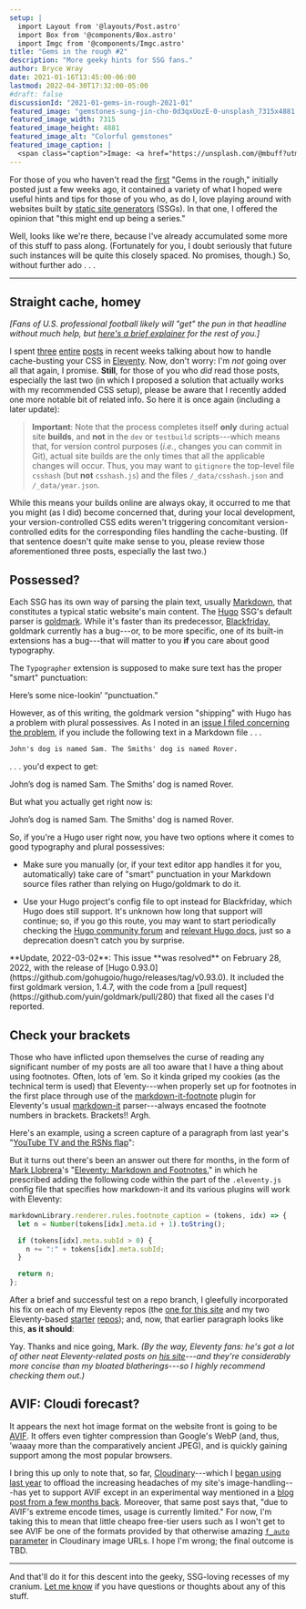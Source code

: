 ```yaml
---
setup: |
  import Layout from '@layouts/Post.astro'
  import Box from '@components/Box.astro'
  import Imgc from '@components/Imgc.astro'
title: "Gems in the rough #2"
description: "More geeky hints for SSG fans."
author: Bryce Wray
date: 2021-01-16T13:45:00-06:00
lastmod: 2022-04-30T17:32:00-05:00
#draft: false
discussionId: "2021-01-gems-in-rough-2021-01"
featured_image: "gemstones-sung-jin-cho-0d3qxUozE-0-unsplash_7315x4881.jpg"
featured_image_width: 7315
featured_image_height: 4881
featured_image_alt: "Colorful gemstones"
featured_image_caption: |
  <span class="caption">Image: <a href="https://unsplash.com/@mbuff?utm_source=unsplash&utm_medium=referral&utm_content=creditCopyText">Sung Jin Cho</a>; <a href="https://unsplash.com/s/photos/gemstones?utm_source=unsplash&utm_medium=referral&utm_content=creditCopyText">Unsplash</a></span>
---
```


For those of you who haven't read the [first](/posts/2020/12/gems-in-rough/) "Gems in the rough," initially posted just a few weeks ago, it contained a variety of what I hoped were useful hints and tips for those of you who, as do I, love playing around with websites built by [static site generators](https://jamstack.org/generators) (SSGs). In that one, I offered the opinion that "this might end up being a series."

Well, looks like we're there, because I've already accumulated some more of this stuff to pass along. (Fortunately for you, I doubt seriously that future such instances will be quite this closely spaced. No promises, though.) So, without further ado&nbsp;.&nbsp;.&nbsp;.

----

## Straight cache, homey

*[Fans of U.S. professional football likely will "get" the pun in that headline without much help, but [here's a brief explainer](https://www.urbandictionary.com/define.php?term=straight%20cash%2C%20homey) for the rest of you.]*

I spent [three](/posts/2020/11/using-postcss-cache-busting-eleventy/) [entire](/posts/2020/12/cache-busting-eleventy-take-two/) [posts](/posts/2020/12/hashing-out-cache-busting-fix-eleventy/) in recent weeks talking about how to handle cache-busting your CSS in [Eleventy](https://11ty.dev). Now, don't worry: I'm *not* going over all that again, I promise. **Still**, for those of you who *did* read those posts, especially the last two (in which I proposed a solution that actually works with my recommended CSS setup), please be aware that I recently added one more notable bit of related info. So here it is once again (including a later update):

> **Important**: Note that the process completes itself **only** during actual site **builds**, and **not** in the `dev` or `testbuild` scripts---which means that, for version control purposes (*i.e.*, changes you can commit in Git), actual site builds are the only times that all the applicable changes will occur. Thus, you may want to `gitignore` the top-level file `csshash` (but **not** `csshash.js`) and the files `/_data/csshash.json` and `/_data/year.json`.

While this means your builds online are always okay, it occurred to me that you might (as I did) become concerned that, during your local development, your version-controlled CSS edits weren't triggering concomitant version-controlled edits for the corresponding files handling the cache-busting. (If that sentence doesn't quite make sense to you, please review those aforementioned three posts, especially the last two.)

## Possessed?

Each SSG has its own way of parsing the plain text, usually [Markdown](https://daringfireball.net/projects/markdown), that constitutes a typical static website's main content. The [Hugo](https://gohugo.io) SSG's default parser is [goldmark](https://github.com/yuin/goldmark). While it's faster than its predecessor, [Blackfriday](https://github.com/russross/blackfriday), goldmark currently has a bug---or, to be more specific, one of its built-in extensions has a bug---that will matter to you **if** you care about good typography.

The `Typographer` extension is supposed to make sure text has the proper "smart" punctuation:

<p class="punctuationExample">Here&rsquo;s some nice-lookin&rsquo; &ldquo;punctuation.&rdquo;</p>

However, as of this writing, the goldmark version "shipping" with Hugo has a problem with plural possessives. As I noted in an [issue I filed concerning the problem](https://github.com/yuin/goldmark/issues/180), if you include the following text in a Markdown file&nbsp;.&nbsp;.&nbsp;.

```md
John's dog is named Sam. The Smiths' dog is named Rover.
```

.&nbsp;.&nbsp;. you'd expect to get:

<p class="punctuationExample">John&rsquo;s dog is named Sam. The Smiths&rsquo; dog is named Rover.</p>

But what you actually get right now is:

<p class="punctuationExample">John&rsquo;s dog is named Sam. The Smiths&apos; dog is named Rover.</p>

So, if you're a Hugo user right now, you have two options where it comes to good typography and plural possessives:

- Make sure you manually (or, if your text editor app handles it for you, automatically) take care of "smart" punctuation in your Markdown source files rather than relying on Hugo/goldmark to do it.

- Use your Hugo project's config file to opt instead for Blackfriday, which Hugo does still support. It's unknown how long that support will continue; so, if you go this route, you may want to start periodically checking the [Hugo community forum](https://discourse.gohugo.io) and [relevant Hugo docs](https://gohugo.io/getting-started/configuration-markup), just so a deprecation doesn't catch you by surprise.

<Box cssClass="yellowBox">
**Update, 2022-03-02**: This issue **was resolved** on February 28, 2022, with the release of [Hugo 0.93.0](https://github.com/gohugoio/hugo/releases/tag/v0.93.0). It included the first goldmark version, 1.4.7, with the code from a [pull request](https://github.com/yuin/goldmark/pull/280) that fixed all the cases I'd reported.
</Box>

## Check your brackets

Those who have inflicted upon themselves the curse of reading any significant number of my posts are all too aware that I have a thing about using footnotes. Often, lots of ’em. So it kinda griped my cookies (as the technical term is used) that Eleventy---when properly set up for footnotes in the first place through use of the [markdown-it-footnote](https://github.com/markdown-it/markdown-it-footnote) plugin for Eleventy's usual [markdown-it](https://github.com/markdown-it/markdown-it) parser---always encased the footnote numbers in brackets. Brackets!! Argh.

Here's an example, using a screen capture of a paragraph from last year's "[YouTube TV and the RSNs flap](/posts/2020/02/youtube-tv-rsns-flap/)":

<Imgc url="Eleventy-bracketed-footnotes_2520x844.png" alt="Paragraph ending in a footnote whose number is bracketed" width="2520" height="844" />

But it turns out there's been an answer out there for months, in the form of [Mark Llobrera](https://www.markllobrera.com)'s "[Eleventy: Markdown and Footnotes](https://www.markllobrera.com/posts/eleventy-markdown-and-footnotes/)," in which he prescribed adding the following code within the part of the `.eleventy.js` config file that specifies how markdown-it and its various plugins will work with Eleventy:

```js
markdownLibrary.renderer.rules.footnote_caption = (tokens, idx) => {
  let n = Number(tokens[idx].meta.id + 1).toString();

  if (tokens[idx].meta.subId > 0) {
    n += ":" + tokens[idx].meta.subId;
  }

  return n;
};
```

After a brief and successful test on a repo branch, I gleefully incorporated his fix on each of my Eleventy repos (the [one for this site](https://github.com/brycewray/eleventy_solo) and my two Eleventy-based [starter](https://github.com/brycewray/eleventy_solo_starter) [repos](https://github.com/brycewray/eleventy_solo_starter_njk)); and, now, that earlier paragraph looks like this, **as it should**:

<Imgc url="Eleventy-non-bracketed-footnotes_2510x840.png" alt="Paragraph ending in a footnote whose number is not bracketed" width="2510" height="840" />

Yay. Thanks and nice going, Mark. *(By the way, Eleventy fans: he's got a lot of other neat Eleventy-related posts on [his site](https://www.markllobrera.com)---and they're considerably more concise than my bloated blatherings---so I highly recommend checking them out.)*

## AVIF: Cloudi forecast?

It appears the next hot image format on the website front is going to be [AVIF](https://reachlightspeed.com/blog/using-the-new-high-performance-avif-image-format-on-the-web-today/). It offers even tighter compression than Google's WebP (and, thus, ’waaay more than the comparatively ancient JPEG), and is quickly gaining support among the most popular browsers.

I bring this up only to note that, so far, [Cloudinary](https://cloudinary.com)---which I [began using last year](/posts/2020/07/transformed/) to offload the increasing headaches of my site's image-handling---has yet to support AVIF except in an experimental way mentioned in a [blog post from a few months back](https://cloudinary.com/blog/image_formats_getting_it_right#next-gen). Moreover, that same post says that, "due to AVIF's extreme encode times, usage is currently limited." For now, I'm taking this to mean that little cheapo free-tier users such as I won't get to see AVIF be one of the formats provided by that otherwise amazing [`f_auto` parameter](https://cloudinary.com/documentation/image_transformations#automatic_format_selection_f_auto) in Cloudinary image URLs. I hope I'm wrong; the final outcome is TBD.

----

And that'll do it for this descent into the geeky, SSG-loving recesses of my cranium. [Let me know](/contact) if you have questions or thoughts about any of this stuff.
